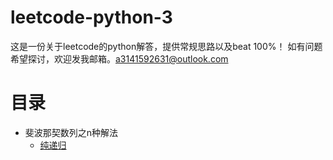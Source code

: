 # leetcode-python-3
这是一份关于leetcode的python解答，提供常规思路以及beat 100%！
如有问题希望探讨，欢迎发我邮箱。a3141592631@outlook.com


# 目录

* 斐波那契数列之n种解法
  * [纯递归](fibo-pure_recusition.md)
